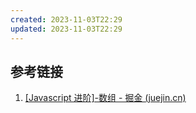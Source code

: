 ```yaml
---
created: 2023-11-03T22:29
updated: 2023-11-03T22:29
---
```

## 参考链接
1. [[Javascript 进阶]-数组 - 掘金 (juejin.cn)](https://juejin.cn/post/7274869176800346166?utm_source=gold_browser_extension)
